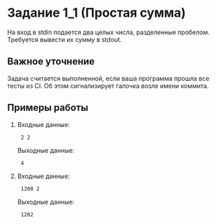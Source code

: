 # Задание 1_1 (Простая сумма)

На вход в stdin подается два целых числа, разделенные пробелом. Требуется вывести их сумму в stdout.


## Важное уточнение
Задача считается выполненной, если ваша программа прошла все тесты из CI. Об этом сигнализирует галочка возле имени коммита.

## Примеры работы

1) Входные данные:
   ```
    2 2
   ```
   Выходные данные:
   ```
    4    
   ```

2) Входные данные:
   ```
    1200 2
   ```
   Выходные данные:
   ```
    1202    
   ``` 
